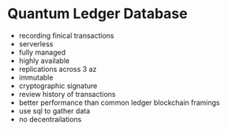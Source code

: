 # Quantum Ledger Database
- recording finical transactions
- serverless
- fully managed
- highly available
- replications across 3 az
- immutable
- cryptographic signature
- review history of transactions
- better performance than common ledger blockchain framings
- use sql to gather data
- no decentrailations